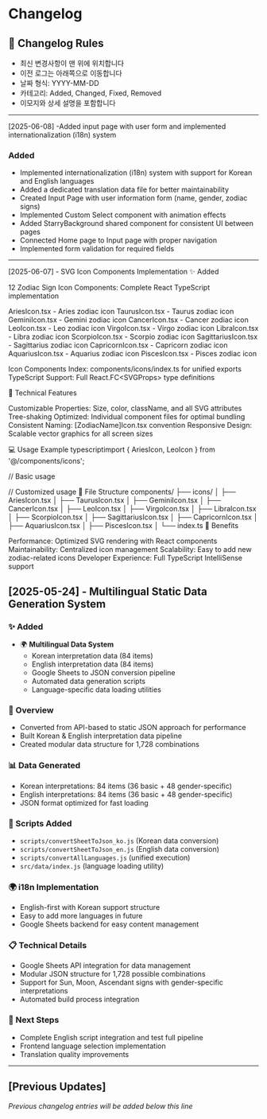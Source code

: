# Changelog

## 📝 Changelog Rules
- 최신 변경사항이 맨 위에 위치합니다
- 이전 로그는 아래쪽으로 이동합니다
- 날짜 형식: YYYY-MM-DD
- 카테고리: Added, Changed, Fixed, Removed
- 이모지와 상세 설명을 포함합니다

---


[2025-06-08] -Added input page with user form and implemented internationalization (i18n) system

### Added
- Implemented internationalization (i18n) system with support for Korean and English languages
- Added a dedicated translation data file for better maintainability
- Created Input Page with user information form (name, gender, zodiac signs)
- Implemented Custom Select component with animation effects
- Added StarryBackground shared component for consistent UI between pages
- Connected Home page to Input page with proper navigation
- Implemented form validation for required fields

---

[2025-06-07] - SVG Icon Components Implementation
✨ Added

12 Zodiac Sign Icon Components: Complete React TypeScript implementation

AriesIcon.tsx - Aries zodiac icon
TaurusIcon.tsx - Taurus zodiac icon
GeminiIcon.tsx - Gemini zodiac icon
CancerIcon.tsx - Cancer zodiac icon
LeoIcon.tsx - Leo zodiac icon
VirgoIcon.tsx - Virgo zodiac icon
LibraIcon.tsx - Libra zodiac icon
ScorpioIcon.tsx - Scorpio zodiac icon
SagittariusIcon.tsx - Sagittarius zodiac icon
CapricornIcon.tsx - Capricorn zodiac icon
AquariusIcon.tsx - Aquarius zodiac icon
PiscesIcon.tsx - Pisces zodiac icon


Icon Components Index: components/icons/index.ts for unified exports
TypeScript Support: Full React.FC<SVGProps<SVGSVGElement>> type definitions

🔧 Technical Features

Customizable Properties: Size, color, className, and all SVG attributes
Tree-shaking Optimized: Individual component files for optimal bundling
Consistent Naming: [ZodiacName]Icon.tsx convention
Responsive Design: Scalable vector graphics for all screen sizes

💻 Usage Example
typescriptimport { AriesIcon, LeoIcon } from '@/components/icons';

// Basic usage
<AriesIcon />

// Customized usage
<LeoIcon size={32} className="text-red-500" />
📁 File Structure
components/
├── icons/
│   ├── AriesIcon.tsx
│   ├── TaurusIcon.tsx
│   ├── GeminiIcon.tsx
│   ├── CancerIcon.tsx
│   ├── LeoIcon.tsx
│   ├── VirgoIcon.tsx
│   ├── LibraIcon.tsx
│   ├── ScorpioIcon.tsx
│   ├── SagittariusIcon.tsx
│   ├── CapricornIcon.tsx
│   ├── AquariusIcon.tsx
│   ├── PiscesIcon.tsx
│   └── index.ts
🎯 Benefits

Performance: Optimized SVG rendering with React components
Maintainability: Centralized icon management
Scalability: Easy to add new zodiac-related icons
Developer Experience: Full TypeScript IntelliSense support


## [2025-05-24] - Multilingual Static Data Generation System

### ✨ Added
- 🌍 **Multilingual Data System**
  - Korean interpretation data (84 items)
  - English interpretation data (84 items)
  - Google Sheets to JSON conversion pipeline
  - Automated data generation scripts
  - Language-specific data loading utilities

### 🎯 Overview
- Converted from API-based to static JSON approach for performance
- Built Korean & English interpretation data pipeline
- Created modular data structure for 1,728 combinations

### 📊 Data Generated
- Korean interpretations: 84 items (36 basic + 48 gender-specific)
- English interpretations: 84 items (36 basic + 48 gender-specific)  
- JSON format optimized for fast loading

### 🔧 Scripts Added
- `scripts/convertSheetToJson_ko.js` (Korean data conversion)
- `scripts/convertSheetToJson_en.js` (English data conversion)
- `scripts/convertAllLanguages.js` (unified execution)
- `src/data/index.js` (language loading utility)

### 🌍 i18n Implementation
- English-first with Korean support structure
- Easy to add more languages in future
- Google Sheets backend for easy content management

### 📋 Technical Details
- Google Sheets API integration for data management
- Modular JSON structure for 1,728 possible combinations
- Support for Sun, Moon, Ascendant signs with gender-specific interpretations
- Automated build process integration

### 🚀 Next Steps
- Complete English script integration and test full pipeline
- Frontend language selection implementation
- Translation quality improvements

---

## [Previous Updates]
*Previous changelog entries will be added below this line*
